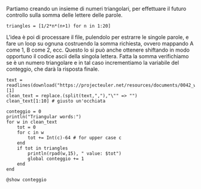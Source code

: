 <!--This file was generated, do not modify it.-->
Partiamo creando un insieme di numeri triangolari, per effettuare il futuro controllo sulla somma delle lettere delle parole.

````julia:ex1
triangles = [1/2*n*(n+1) for n in 1:20]
````

L'idea è poi di processare il file, pulendolo per estrarre le singole parole, e fare un loop su ognuna costruendo la somma richiesta, ovvero mappando A come 1, B come 2, ecc. Questo lo si può anche ottenere shiftando in modo opportuno il codice ascii della singola lettera. Fatta la somma verifichiamo se è un numero triangolare e in tal caso incrementiamo la variabile del conteggio, che darà la risposta finale.

````julia:ex2
text = readlines(download("https://projecteuler.net/resources/documents/0042_words.txt"))[1]
clean_text = replace.(split(text,","),"\"" => "")
clean_text[1:10] # giusto un'occhiata
````

````julia:ex3
conteggio = 0
println("Triangular words:")
for w in clean_text
	tot = 0
	for c in w
		tot += Int(c)-64 # for upper case c
	end
	if tot in triangles
		println(rpad(w,15), " value: $tot")
		global conteggio += 1
	end
end
````

````julia:ex4
@show conteggio
````

